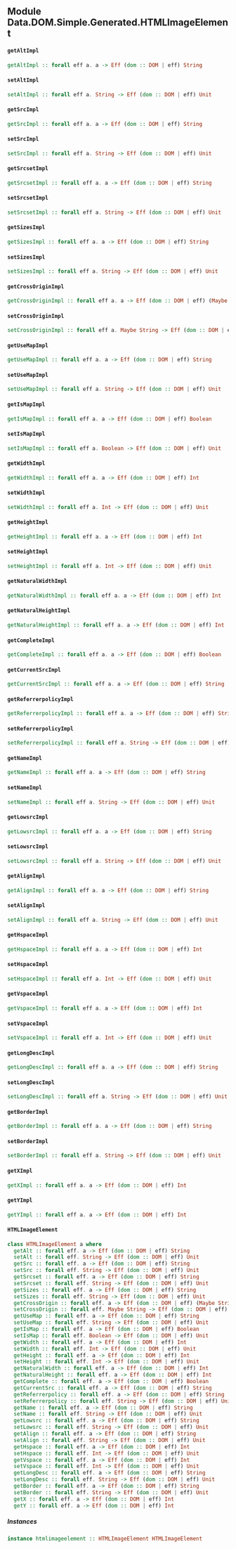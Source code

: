 ## Module Data.DOM.Simple.Generated.HTMLImageElement

#### `getAltImpl`

``` purescript
getAltImpl :: forall eff a. a -> Eff (dom :: DOM | eff) String
```

#### `setAltImpl`

``` purescript
setAltImpl :: forall eff a. String -> Eff (dom :: DOM | eff) Unit
```

#### `getSrcImpl`

``` purescript
getSrcImpl :: forall eff a. a -> Eff (dom :: DOM | eff) String
```

#### `setSrcImpl`

``` purescript
setSrcImpl :: forall eff a. String -> Eff (dom :: DOM | eff) Unit
```

#### `getSrcsetImpl`

``` purescript
getSrcsetImpl :: forall eff a. a -> Eff (dom :: DOM | eff) String
```

#### `setSrcsetImpl`

``` purescript
setSrcsetImpl :: forall eff a. String -> Eff (dom :: DOM | eff) Unit
```

#### `getSizesImpl`

``` purescript
getSizesImpl :: forall eff a. a -> Eff (dom :: DOM | eff) String
```

#### `setSizesImpl`

``` purescript
setSizesImpl :: forall eff a. String -> Eff (dom :: DOM | eff) Unit
```

#### `getCrossOriginImpl`

``` purescript
getCrossOriginImpl :: forall eff a. a -> Eff (dom :: DOM | eff) (Maybe String)
```

#### `setCrossOriginImpl`

``` purescript
setCrossOriginImpl :: forall eff a. Maybe String -> Eff (dom :: DOM | eff) Unit
```

#### `getUseMapImpl`

``` purescript
getUseMapImpl :: forall eff a. a -> Eff (dom :: DOM | eff) String
```

#### `setUseMapImpl`

``` purescript
setUseMapImpl :: forall eff a. String -> Eff (dom :: DOM | eff) Unit
```

#### `getIsMapImpl`

``` purescript
getIsMapImpl :: forall eff a. a -> Eff (dom :: DOM | eff) Boolean
```

#### `setIsMapImpl`

``` purescript
setIsMapImpl :: forall eff a. Boolean -> Eff (dom :: DOM | eff) Unit
```

#### `getWidthImpl`

``` purescript
getWidthImpl :: forall eff a. a -> Eff (dom :: DOM | eff) Int
```

#### `setWidthImpl`

``` purescript
setWidthImpl :: forall eff a. Int -> Eff (dom :: DOM | eff) Unit
```

#### `getHeightImpl`

``` purescript
getHeightImpl :: forall eff a. a -> Eff (dom :: DOM | eff) Int
```

#### `setHeightImpl`

``` purescript
setHeightImpl :: forall eff a. Int -> Eff (dom :: DOM | eff) Unit
```

#### `getNaturalWidthImpl`

``` purescript
getNaturalWidthImpl :: forall eff a. a -> Eff (dom :: DOM | eff) Int
```

#### `getNaturalHeightImpl`

``` purescript
getNaturalHeightImpl :: forall eff a. a -> Eff (dom :: DOM | eff) Int
```

#### `getCompleteImpl`

``` purescript
getCompleteImpl :: forall eff a. a -> Eff (dom :: DOM | eff) Boolean
```

#### `getCurrentSrcImpl`

``` purescript
getCurrentSrcImpl :: forall eff a. a -> Eff (dom :: DOM | eff) String
```

#### `getReferrerpolicyImpl`

``` purescript
getReferrerpolicyImpl :: forall eff a. a -> Eff (dom :: DOM | eff) String
```

#### `setReferrerpolicyImpl`

``` purescript
setReferrerpolicyImpl :: forall eff a. String -> Eff (dom :: DOM | eff) Unit
```

#### `getNameImpl`

``` purescript
getNameImpl :: forall eff a. a -> Eff (dom :: DOM | eff) String
```

#### `setNameImpl`

``` purescript
setNameImpl :: forall eff a. String -> Eff (dom :: DOM | eff) Unit
```

#### `getLowsrcImpl`

``` purescript
getLowsrcImpl :: forall eff a. a -> Eff (dom :: DOM | eff) String
```

#### `setLowsrcImpl`

``` purescript
setLowsrcImpl :: forall eff a. String -> Eff (dom :: DOM | eff) Unit
```

#### `getAlignImpl`

``` purescript
getAlignImpl :: forall eff a. a -> Eff (dom :: DOM | eff) String
```

#### `setAlignImpl`

``` purescript
setAlignImpl :: forall eff a. String -> Eff (dom :: DOM | eff) Unit
```

#### `getHspaceImpl`

``` purescript
getHspaceImpl :: forall eff a. a -> Eff (dom :: DOM | eff) Int
```

#### `setHspaceImpl`

``` purescript
setHspaceImpl :: forall eff a. Int -> Eff (dom :: DOM | eff) Unit
```

#### `getVspaceImpl`

``` purescript
getVspaceImpl :: forall eff a. a -> Eff (dom :: DOM | eff) Int
```

#### `setVspaceImpl`

``` purescript
setVspaceImpl :: forall eff a. Int -> Eff (dom :: DOM | eff) Unit
```

#### `getLongDescImpl`

``` purescript
getLongDescImpl :: forall eff a. a -> Eff (dom :: DOM | eff) String
```

#### `setLongDescImpl`

``` purescript
setLongDescImpl :: forall eff a. String -> Eff (dom :: DOM | eff) Unit
```

#### `getBorderImpl`

``` purescript
getBorderImpl :: forall eff a. a -> Eff (dom :: DOM | eff) String
```

#### `setBorderImpl`

``` purescript
setBorderImpl :: forall eff a. String -> Eff (dom :: DOM | eff) Unit
```

#### `getXImpl`

``` purescript
getXImpl :: forall eff a. a -> Eff (dom :: DOM | eff) Int
```

#### `getYImpl`

``` purescript
getYImpl :: forall eff a. a -> Eff (dom :: DOM | eff) Int
```

#### `HTMLImageElement`

``` purescript
class HTMLImageElement a where
  getAlt :: forall eff. a -> Eff (dom :: DOM | eff) String
  setAlt :: forall eff. String -> Eff (dom :: DOM | eff) Unit
  getSrc :: forall eff. a -> Eff (dom :: DOM | eff) String
  setSrc :: forall eff. String -> Eff (dom :: DOM | eff) Unit
  getSrcset :: forall eff. a -> Eff (dom :: DOM | eff) String
  setSrcset :: forall eff. String -> Eff (dom :: DOM | eff) Unit
  getSizes :: forall eff. a -> Eff (dom :: DOM | eff) String
  setSizes :: forall eff. String -> Eff (dom :: DOM | eff) Unit
  getCrossOrigin :: forall eff. a -> Eff (dom :: DOM | eff) (Maybe String)
  setCrossOrigin :: forall eff. Maybe String -> Eff (dom :: DOM | eff) Unit
  getUseMap :: forall eff. a -> Eff (dom :: DOM | eff) String
  setUseMap :: forall eff. String -> Eff (dom :: DOM | eff) Unit
  getIsMap :: forall eff. a -> Eff (dom :: DOM | eff) Boolean
  setIsMap :: forall eff. Boolean -> Eff (dom :: DOM | eff) Unit
  getWidth :: forall eff. a -> Eff (dom :: DOM | eff) Int
  setWidth :: forall eff. Int -> Eff (dom :: DOM | eff) Unit
  getHeight :: forall eff. a -> Eff (dom :: DOM | eff) Int
  setHeight :: forall eff. Int -> Eff (dom :: DOM | eff) Unit
  getNaturalWidth :: forall eff. a -> Eff (dom :: DOM | eff) Int
  getNaturalHeight :: forall eff. a -> Eff (dom :: DOM | eff) Int
  getComplete :: forall eff. a -> Eff (dom :: DOM | eff) Boolean
  getCurrentSrc :: forall eff. a -> Eff (dom :: DOM | eff) String
  getReferrerpolicy :: forall eff. a -> Eff (dom :: DOM | eff) String
  setReferrerpolicy :: forall eff. String -> Eff (dom :: DOM | eff) Unit
  getName :: forall eff. a -> Eff (dom :: DOM | eff) String
  setName :: forall eff. String -> Eff (dom :: DOM | eff) Unit
  getLowsrc :: forall eff. a -> Eff (dom :: DOM | eff) String
  setLowsrc :: forall eff. String -> Eff (dom :: DOM | eff) Unit
  getAlign :: forall eff. a -> Eff (dom :: DOM | eff) String
  setAlign :: forall eff. String -> Eff (dom :: DOM | eff) Unit
  getHspace :: forall eff. a -> Eff (dom :: DOM | eff) Int
  setHspace :: forall eff. Int -> Eff (dom :: DOM | eff) Unit
  getVspace :: forall eff. a -> Eff (dom :: DOM | eff) Int
  setVspace :: forall eff. Int -> Eff (dom :: DOM | eff) Unit
  getLongDesc :: forall eff. a -> Eff (dom :: DOM | eff) String
  setLongDesc :: forall eff. String -> Eff (dom :: DOM | eff) Unit
  getBorder :: forall eff. a -> Eff (dom :: DOM | eff) String
  setBorder :: forall eff. String -> Eff (dom :: DOM | eff) Unit
  getX :: forall eff. a -> Eff (dom :: DOM | eff) Int
  getY :: forall eff. a -> Eff (dom :: DOM | eff) Int
```

##### Instances
``` purescript
instance htmlimageelement :: HTMLImageElement HTMLImageElement
```



